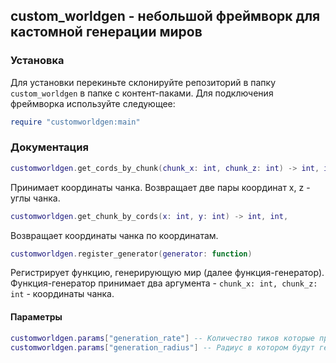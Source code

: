 ## custom_worldgen - небольшой фреймворк для кастомной генерации миров 

### Установка

Для установки перекиньте склонируйте репозиторий в папку `custom_worldgen` в 
папке с контент-паками. Для подключения фреймворка используйте следующее:

```lua
require "customworldgen:main"
```

### Документация

```lua
customworldgen.get_cords_by_chunk(chunk_x: int, chunk_z: int) -> int, int, int, int
```

Принимает координаты чанка. Возвращает две пары координат x, z - углы чанка.

```lua
customworldgen.get_chunk_by_cords(x: int, y: int) -> int, int, 
```

Возвращает координаты чанка по координатам.

```lua
customworldgen.register_generator(generator: function)
```

Регистрирует функцию, генерирующую мир (далее функция-генератор).
Функция-генератор принимает два аргумента - `chunk_x: int, chunk_z: int` - 
координаты чанка.

#### Параметры

```lua
customworldgen.params["generation_rate"] -- Количество тиков которые пройдут перед следующей генерацией
customworldgen.params["generation_radius"] -- Радиус в котором будут генерироваться чанки
```
